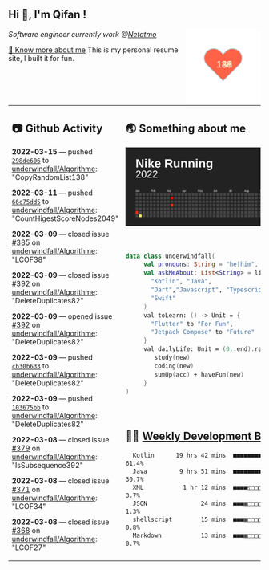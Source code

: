 <h2> Hi 👋, I'm Qifan ! </h2>
<a href="https://github.com/underwindfall/iBeats"><img align="right" width="150px" src="https://raw.githubusercontent.com/underwindfall/iBeats/main/files/heart.svg"/></a>
<p><em>Software engineer currently work @<a href="https://www.netatmo.com">Netatmo</a></em></p>
<p><a href="https://qifanyang.com/resume" target="_blank"> 🔭 Know more about me</a> This is my personal resume site, I built it for fun.</p>
<table><tr><td valign="top" rowspan="2">

 ## 📷 Github Activity
 <!-- githubActivity starts -->
  **2022-03-15** — pushed [`298de606`](https://github.com/underwindfall/Algorithme/commit/298de6062e1d5487dafe179fd7f6fd5d73e25929) to [underwindfall/Algorithme](https://api.github.com/repos/underwindfall/Algorithme): "CopyRandomList138"

  **2022-03-11** — pushed [`66c75dd5`](https://github.com/underwindfall/Algorithme/commit/66c75dd5f9e760882269bf02f1eb5bea12fa7707) to [underwindfall/Algorithme](https://api.github.com/repos/underwindfall/Algorithme): "CountHigestScoreNodes2049"

  **2022-03-09** — closed issue [#385](https://api.github.com/repos/underwindfall/Algorithme/issues/385) on [underwindfall/Algorithme](https://api.github.com/repos/underwindfall/Algorithme): "LCOF38"

  **2022-03-09** — closed issue [#392](https://api.github.com/repos/underwindfall/Algorithme/issues/392) on [underwindfall/Algorithme](https://api.github.com/repos/underwindfall/Algorithme): "DeleteDuplicates82"

  **2022-03-09** — opened issue [#392](https://api.github.com/repos/underwindfall/Algorithme/issues/392) on [underwindfall/Algorithme](https://api.github.com/repos/underwindfall/Algorithme): "DeleteDuplicates82"

  **2022-03-09** — pushed [`cb30b633`](https://github.com/underwindfall/Algorithme/commit/cb30b633c27246ca59859378eb55d112a36d3043) to [underwindfall/Algorithme](https://api.github.com/repos/underwindfall/Algorithme): "DeleteDuplicates82"

  **2022-03-09** — pushed [`103675bb`](https://github.com/underwindfall/Algorithme/commit/103675bbff5208d60572fccb08469b3fb3267ac2) to [underwindfall/Algorithme](https://api.github.com/repos/underwindfall/Algorithme): "DeleteDuplicates82"

  **2022-03-08** — closed issue [#379](https://api.github.com/repos/underwindfall/Algorithme/issues/379) on [underwindfall/Algorithme](https://api.github.com/repos/underwindfall/Algorithme): "IsSubsequence392"

  **2022-03-08** — closed issue [#371](https://api.github.com/repos/underwindfall/Algorithme/issues/371) on [underwindfall/Algorithme](https://api.github.com/repos/underwindfall/Algorithme): "LCOF34"

  **2022-03-08** — closed issue [#368](https://api.github.com/repos/underwindfall/Algorithme/issues/368) on [underwindfall/Algorithme](https://api.github.com/repos/underwindfall/Algorithme): "LCOF27"
 <!-- githubActivity ends -->
 </td><td valign="top">

 ## 🌏 Something about me
 <!-- profile starts -->
 <a href="https://github.com/underwindfall" width="100%">
   <img src="https://github.com/underwindfall/GitHubPoster/blob/main/examples/nike.svg"/>
 </a>
 <br/>
 <br/>
 <br/>

 ```kotlin
 data class underwindfall(
      val pronouns: String = "he|him",
      val askMeAbout: List<String> = listOf(
        "Kotlin", "Java",
        "Dart","Javascript", "Typescript",
        "Swift"
      )
      val toLearn: () -> Unit = {
        "Flutter" to "For Fun",
        "Jetpack Compose" to "Future"
      }
      val dailyLife: Unit = (0..end).reduce { acc, new ->
         study(new)
         coding(new)
         sumUp(acc) + haveFun(new)
      }
 )
 ```
 <!-- profile ends -->
 </td></tr><tr><td valign="top">

 ## 🏊‍♂️ <a href="https://gist.github.com/underwindfall/377ee88ba1fabd1e93516e48ca9c61eb" target="_blank">Weekly Development Breakdown</a>
  <!-- codeTime starts -->
  ```text
    Kotlin      19 hrs 42 mins  ■■■■■■■■■■■■■■■■■■◱□□□□□  61.4%
    Java         9 hrs 51 mins  ■■■■■■■■■■▦□□□□□□□□□□□□□  30.7%
    XML           1 hr 12 mins  ■■■■◱□□□□□□□□□□□□□□□□□□□   3.7%
    JSON               24 mins  ■■■▦□□□□□□□□□□□□□□□□□□□□   1.3%
    shellscript        15 mins  ■■■▦□□□□□□□□□□□□□□□□□□□□   0.8%
    Markdown           13 mins  ■■■▦□□□□□□□□□□□□□□□□□□□□   0.7%
  ```
  <!-- codeTime starts -->
  </td></tr></table>